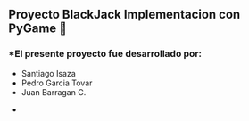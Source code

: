 ## **Proyecto BlackJack Implementacion con PyGame 🎰**

### *El presente proyecto fue desarrollado por:
- Santiago Isaza
- Pedro Garcia Tovar
- Juan Barragan C.

*
